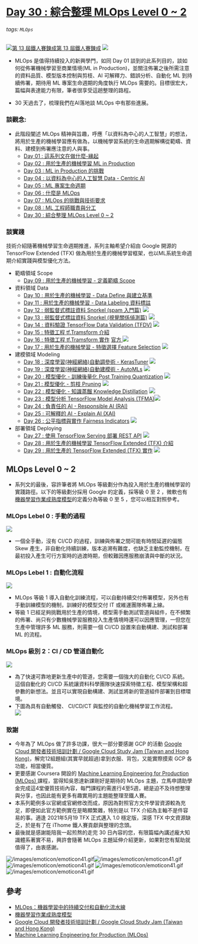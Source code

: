 # [Day 30 : 綜合整理 MLOps Level 0 ~ 2](https://ithelp.ithome.com.tw/articles/10274317)

###### tags: `MLOps`
[![](https://d1dwq032kyr03c.cloudfront.net/images/ironman_sticker/13/ai-and-data.png?sticker "第 13 屆鐵人賽鍊成")第 13 屆鐵人賽鍊成](https://ithelp.ithome.com.tw/users/20121130/ironman/4015)
[![](https://img.shields.io/badge/iThome%E9%90%B5%E4%BA%BA%E8%B3%BD2021-%E5%A8%81%E5%88%A9%E6%96%AF-blue)](https://ithelp.ithome.com.tw/articles/10273652)



-   MLOps 是值得持續投入的新興學門，如同 Day 01 談到的此系列目的，談如何從佈署機械學習至商業情境(ML in Production)，並關注佈署之後所需注意的資料品質、模型版本控制與剪枝、AI 可解釋力、錯誤分析、自動化 ML 到持續佈署，期待用 ML 專案生命週期的角度執行 MLOps 需要的。目標很宏大，篇幅與表達能力有限，筆者很享受這趟整理的路程。
    
-   30 天過去了，梳理我們在AI落地談 MLOps 中有那些進展。
    

### 談觀念:

-   此階段闡述 MLOps 精神與旨趣，呼應「以資料為中心的人工智慧」的想法，將用於生產的機械學習應有做為，以機械學習系統的生命週期解構從範疇、資料、建模到佈署應注意的人與事。
    -   [Day 01 : 這系列文在做什麼-緣起](https://ithelp.ithome.com.tw/articles/10258837)
    -   [Day 02 : 用於生產的機械學習 ML in Production](https://ithelp.ithome.com.tw/articles/10258861)
    -   [Day 03 : ML in Production 的挑戰](https://ithelp.ithome.com.tw/articles/10259314)
    -   [Day 04 : 以資料為中心的人工智慧 Data - Centric AI](https://ithelp.ithome.com.tw/articles/10259708)
    -   [Day 05 : ML 專案生命週期](https://ithelp.ithome.com.tw/articles/10259989)
    -   [Day 06 : 什麼是 MLOps](https://ithelp.ithome.com.tw/articles/10260304)
    -   [Day 07 : MLOps 的挑戰與技術要求](https://ithelp.ithome.com.tw/articles/10260599)
    -   [Day 08 : ML 工程師職責與分工](https://ithelp.ithome.com.tw/articles/10260962)
    -   [Day 30 : 綜合整理 MLOps Level 0 ~ 2](https://ithelp.ithome.com.tw/articles/10274317)

### 談實踐

技術介紹隨著機械學習生命週期推進，系列主軸希望介紹由 Google 開源的 TensorFlow Extended (TFX) 做為用於生產的機械學習框架，也以ML系統生命週期介紹實踐與模型優化方法。

-   範疇領域 Scope
    -   [Day 09 : 用於生產的機械學習 - 定義範疇 Scope](https://ithelp.ithome.com.tw/articles/10261352)
-   資料領域 Data
    -   [Day 10 : 用於生產的機械學習 - Data Define 與建立基準](https://ithelp.ithome.com.tw/articles/10261664)
    -   [Day 11 : 用於生產的機械學習 - Data Labeling 資料標註](https://ithelp.ithome.com.tw/articles/10262021)
    -   [Day 12 : 弱監督式標註資料 Snorkel (spam 入門篇)](https://ithelp.ithome.com.tw/articles/10262325) [![](https://i.imgur.com/pQnQ4tG.png)](https://colab.research.google.com/drive/1mgroggxRG_yuLw2OaBD8OBzDuBQ57ZTo?usp=drive_fs)
    -   [Day 13 : 弱監督式標註資料 Snorkel (視覺關係偵測篇)](https://ithelp.ithome.com.tw/articles/10262699) [![](https://i.imgur.com/pQnQ4tG.png)](https://colab.research.google.com/drive/1WsbfDk9r_g9_75CuQNmkvn3GzDhExmjc)
    -   [Day 14 : 資料驗證 TensorFlow Data Validation (TFDV)](https://ithelp.ithome.com.tw/articles/10263091) [![](https://i.imgur.com/pQnQ4tG.png)](https://colab.research.google.com/github/tensorflow/docs-l10n/blob/master/site/zh-cn/tfx/tutorials/data_validation/tfdv_basic.ipynb)
    -   [Day 15 : 特徵工程 tf.Tramsform 介紹](https://ithelp.ithome.com.tw/articles/10263595)
    -   [Day 16 : 特徵工程 tf.Tramsform 實作](https://ithelp.ithome.com.tw/articles/10264084) [官方 ![](https://i.imgur.com/pQnQ4tG.png)](https://colab.research.google.com/github/tensorflow/tfx/blob/master/docs/tutorials/transform/simple.ipynb)
    -   [Day 17 : 用於生產的機械學習 - 特徵選擇 Feature Selection](https://ithelp.ithome.com.tw/articles/10264846) [![](https://i.imgur.com/pQnQ4tG.png)](https://colab.research.google.com/drive/1Y37iCwCCaaSg8U-mHrETtqWf3IPn2b9V?usp=drive_fs)
-   建模領域 Modeling
    -   [Day 18 : 深度學習(神經網絡)自動調參術 - KerasTuner](https://ithelp.ithome.com.tw/articles/10265801) [![](https://i.imgur.com/pQnQ4tG.png)](https://colab.research.google.com/drive/1qkot7-OLWTf9F5SyaS0_6doBKCy33qM5?usp=drive_fs)
    -   [Day 19 : 深度學習(神經網絡)自動建模術 - AutoMLs](https://ithelp.ithome.com.tw/articles/10266499) [![](https://i.imgur.com/pQnQ4tG.png)](https://colab.research.google.com/github/keras-team/autokeras/blob/master/docs/ipynb/image_classification.ipynb)
    -   [Day 20 : 模型優化 - 訓練後量化 Post Training Quantization](https://ithelp.ithome.com.tw/articles/10267328) [![](https://i.imgur.com/pQnQ4tG.png)](https://colab.research.google.com/drive/1ukgVrMdtWjpReIygWHJ7-Lcw61Lv5kAO)
    -   [Day 21 : 模型優化 - 剪枝 Pruning](https://ithelp.ithome.com.tw/articles/10268124) [![](https://i.imgur.com/pQnQ4tG.png)](https://colab.research.google.com/drive/1QQ0rZ9f18APlBy23M3-hfTMb4a5LHFtw)
    -   [Day 22 : 模型優化 - 知識蒸餾 Knowledge Distillation](https://ithelp.ithome.com.tw/articles/10268783) [![](https://i.imgur.com/pQnQ4tG.png)](https://colab.research.google.com/drive/1R1EQrUEP2Sb5gq-dIf_wbyA5KOhtRBWv)
    -   [Day 23 : 模型分析 TensorFlow Model Analysis (TFMA)](https://ithelp.ithome.com.tw/articles/10269467)[![](https://i.imgur.com/pQnQ4tG.png)](https://colab.research.google.com/github/tensorflow/tfx/blob/master/docs/tutorials/model_analysis/tfma_basic.ipynb#scrollTo=SA2E343NAMRF)
    -   [Day 24 : 負責任的 AI - Responsible AI (RAI)](https://ithelp.ithome.com.tw/articles/10270241)
    -   [Day 25 : 可解釋的 AI - Explain AI (XAI)](https://ithelp.ithome.com.tw/articles/10270902)
    -   [Day 26 : 公平指標與實作 Fairness Indicators](https://ithelp.ithome.com.tw/articles/10271626) [![](https://i.imgur.com/pQnQ4tG.png)](https://colab.research.google.com/github/tensorflow/fairness-indicators/blob/master/g3doc/tutorials/Fairness_Indicators_TFCO_CelebA_Case_Study.ipynb#scrollTo=GRIjYftvuc7b)
-   部署領域 Deploying
    -   [Day 27 : 使用 TensorFlow Serving 部署 REST API](https://ithelp.ithome.com.tw/articles/10272257) [![](https://i.imgur.com/pQnQ4tG.png)](https://colab.research.google.com/drive/1-9cCg9xhWQb7itAcLhko8UqpNOFnu-nx)
    -   [Day 28 : 用於生產的機械學習 TensorFlow Extended (TFX) 介紹](https://ithelp.ithome.com.tw/articles/10272958)
    -   [Day 29 : 用於生產的 TensorFlow Extended (TFX) 實作](https://ithelp.ithome.com.tw/articles/10273652) [![](https://i.imgur.com/pQnQ4tG.png)](https://colab.research.google.com/drive/1o4lRoAdpPkfCL6WV3X6JwXK5C27itbI6?usp=drive_fs)

MLOps Level 0 ~ 2
-----------------

-   系列文的最後，容許筆者將 MLOps 等級劃分作為投入用於生產的機械學習的實踐路徑。以下的等級劃分採用 Google 的定義，採等級 0 至 2 ，微軟也有[機器學習作業成熟度模型](https://docs.microsoft.com/zh-tw/azure/architecture/example-scenario/mlops/mlops-maturity-model)的定義分為等級 0 至 5 ，您可以相互對照參考。

### MLOps Lebel 0 : 手動的過程

![](https://cloud.google.com/architecture/images/mlops-continuous-delivery-and-automation-pipelines-in-machine-learning-2-manual-ml.svg)

-   一個全手動，沒有 CI/CD 的過程，訓練與佈署之間可能有時間延遲的偏態 Skew 產生，非自動化持續訓練，版本追溯有難度，也缺乏主動監控機制，在最初投入產生可行方案時的過渡時期，但較難因應服務崩潰與中斷的狀況。

### MLOps Lebel 1 : 自動化流程

![](https://cloud.google.com/architecture/images/mlops-continuous-delivery-and-automation-pipelines-in-machine-learning-3-ml-automation-ct.svg)

-   MLOps 等級 1 導入自動化訓練流程，可以自動持續交付佈署模型，另外也有手動訓練模型的機制，訓練好的模型交付 IT 或維運團隊佈署上線。
-   等級 1 已經足夠挑戰用於生產的情境，模型需手動測試管道與組件，在不頻繁的佈署、尚只有少數機械學習服務投入生產情境時還可以因應管理，一但您在生產中管理許多 ML 服務，則需要一個 CI/CD 設置來自動構建、測試和部署 ML 的流程。

### MLOps 級別 2：CI / CD 管道自動化

![](https://cloud.google.com/architecture/images/mlops-continuous-delivery-and-automation-pipelines-in-machine-learning-4-ml-automation-ci-cd.svg)

-   為了快速可靠地更新生產中的管道，您需要一個強大的自動化 CI/CD 系統。這個自動化的 CI/CD 系統讓資料科學團隊快速探索特徵工程、模型架構和超參數的新想法。並且可以實現自動構建、測試並將新的管道組件部署到目標環境。
-   下圖為具有自動觸發、 CI/CD/CT 與監控的自動化機械學習工作流程。  
    ![](https://cloud.google.com/architecture/images/mlops-continuous-delivery-and-automation-pipelines-in-machine-learning-5-stages.svg)

### 致謝

-   今年為了 MLOps 做了許多功課，很大一部分要感謝 GCP 的活動 [Google Cloud 開發者技術培訓計劃 / Google Cloud Study Jam (Taiwan and Hong Kong)](https://www.facebook.com/groups/googlecloudstudyjamtwhk)，解完12組題組(其實早就超過)拿到衣服、背包，又能實際摸索 GCP 各功能，相當優質。
-   更要感謝 Coursera 開設的 [Machine Learning Engineering for Production (MLOps) ](https://www.coursera.org/specializations/machine-learning-engineering-for-production-mlops)課程，當得知吳恩達新課剛好是期待的 MLOps 主題，立馬申請助學金完成這4堂優質技術內容，每門課程約需進行4至5週，總是迫不及待想整理與分享，也因此能有更多有趣實用的主題能整理至鐵人賽。
-   本系列範例多以官網或官網修改而成，原因為對照官方文件學習資源較為充足，即便如此官方範例實在是略顯繁雜，特別是以 TFX 介紹為主軸不是件容易的事。適逢 2021年5月19 TFX 正式邁入 1.0 穩定版，深感 TFX 中文資源缺乏，於是有了在 iThome 鐵人賽貢獻與整理的念頭。
-   最後就是感謝能陪我一起煎熬的走完 30 日內容的您，有限篇幅內講述龐大知識體系著實不易，興許會隨著 MLOps 主題延伸介紹更新，如果對您有幫助就值得了，由衷感謝。

![/images/emoticon/emoticon41.gif](https://ithelp.ithome.com.tw/images/emoticon/emoticon41.gif)![/images/emoticon/emoticon41.gif](https://ithelp.ithome.com.tw/images/emoticon/emoticon41.gif) ![/images/emoticon/emoticon41.gif](https://ithelp.ithome.com.tw/images/emoticon/emoticon41.gif) ![/images/emoticon/emoticon41.gif](https://ithelp.ithome.com.tw/images/emoticon/emoticon41.gif) ![/images/emoticon/emoticon41.gif](https://ithelp.ithome.com.tw/images/emoticon/emoticon41.gif)

參考
--

-   [MLOps：機器學習中的持續交付和自動化流水線](https://cloud.google.com/architecture/mlops-continuous-delivery-and-automation-pipelines-in-machine-learning)
-   [機器學習作業成熟度模型](https://docs.microsoft.com/zh-tw/azure/architecture/example-scenario/mlops/mlops-maturity-model)
-   [Google Cloud 開發者技術培訓計劃 / Google Cloud Study Jam (Taiwan and Hong Kong)](https://www.facebook.com/groups/googlecloudstudyjamtwhk)
-   [Machine Learning Engineering for Production (MLOps)](https://www.coursera.org/specializations/machine-learning-engineering-for-production-mlops)
